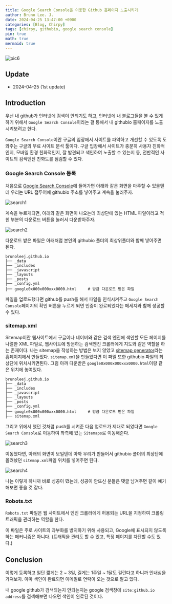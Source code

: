 ```yaml
---
title: Google Search Console을 이용한 Github 홈페이지 노출시키기
author: Bruno Lee. J.
date: 2024-04-25 13:47:00 +0900
categories: [Blog, Chirpy]
tags: [chirpy, githubio, google search console]
pin: true
math: true
mermaid: true
---
```


![pic6](https://github.com/cotes2020/jekyll-theme-chirpy/assets/62800365/851dbd8d-595a-4840-a372-3ecfe9c0061b)

## Update
- 2024-04-25 (1st update)

## Introduction
우선 내 github가 인터넷에 검색이 안되기도 하고, 인터넷에 내 블로그들을 볼 수 있게 하기 위해서 `Google Search Console`이라는 걸 통해서 내 githubio 홈페이지를 노출시켜보려고 한다.

`Google Search Console`이란 구글의 입장에서 사이트를 파악하고 개선할 수 있도록 도와주는 구글의 무료 사이트 분석 툴이다. 구글 입장에서 사이트가 충분히 사용자 친화적인지, 모바일 환경 친화적인지, 잘 발견되고 색인하여 노출할 수 있는지 등, 전반적인 사이트의 검색엔진 친화도를 점검할 수 있다.

### Google Search Console 등록
처음으로 [Google Search Console](https://search.google.com/search-console/about)에 들어가면 아래와 같은 화면을 마주할 수 있을텐데 우리는 URL 접두어에 githubio 주소를 넣어주고 계속을 눌러주자.

![search1](https://github.com/cotes2020/jekyll-theme-chirpy/assets/62800365/66f43e98-2159-41ca-9714-3ae0bd875cf3)

계속을 누르게되면, 아래와 같은 화면이 나오는데 최상단에 있는 HTML 파일이라고 적힌 부분의 다운로드 버튼을 눌러서 다운받아주자. 

![search2](https://github.com/cotes2020/jekyll-theme-chirpy/assets/62800365/e1d6e643-56cb-49f4-a58a-5b8614e22987)

다운로드 받은 파일은 아래처럼 본인의 githubio 폴더의 최상위폴더와 함께 넣어주면 된다.
```plaintext
brunoleej.github.io
├── _data
├── _includes
├── _javascript
├── _layouts
├── _posts
├── _config.yml
├── google0x000x000xxx0000.html     # 방금 다운로드 받은 파일
```

파일을 업로드했다면 github를 push를 해서 파일을 인식시켜주고 `Google Search Console`페이지의 확인 버튼을 누르게 되면 인증이 완료되었다는 메세지와 함께 성공할 수 있다.

### sitemap.xml
Sitemap이란 웹사이트에서 구글이나 네이버와 같은 검색 엔진에 색인할 모든 페이지를 나열한 XML 파일로, 웹사이트에 방문하는 검색엔진 크롤러에게 지도와 같은 역할을 하는 존재이다. 나는 sitemap을 작성하는 방법은 보지 않았고 [sitemap generator](https://www.xml-sitemaps.com/)라는 홈페이지에서 만들었다. `sitemap.xml`을 만들었다면 이 파일 또한 githubio 파일의 최상단에 위치시키면된다. 그럼 아까 다운받은 `google0x000x000xxx0000.html`이랑 같은 위치에 놓여있다.
```plaintext
brunoleej.github.io
├── _data
├── _includes
├── _javascript
├── _layouts
├── _posts
├── _config.yml
├── google0x000x000xxx0000.html     # 방금 다운로드 받은 파일
├── sitemap.xml
```

그리고 위에서 했던 것처럼 push를 시켜준 다음 업로드가 제대로 되었다면 `Google Search Console`로 이동하여 좌측에 있는 `Sitemaps`로 이동해준다.

![search3](https://github.com/cotes2020/jekyll-theme-chirpy/assets/62800365/731a287d-07d4-47bc-90b0-4a60390fb3db)

이동했다면, 아래의 화면이 보일텐데 아까 우리가 만들어서 githubio 폴더의 최상단에 올려놨던 `sitemap.xml`파일 위치를 넣어주면 된다.

![search4](https://github.com/cotes2020/jekyll-theme-chirpy/assets/62800365/853ec2ee-e302-4041-8c2b-250c5a2cedd8)

나는 이렇게 하니까 바로 성공이 떴는데, 성공이 안뜨신 분들은 댓글 남겨주면 같이 얘기해보면 좋을 것 같다.


### Robots.txt

`Robots.txt` 파일은 웹 사이트에서 엔진 크롤러에게 허용되는 URL을 지정하여 크롤링 트래픽을 관리하는 역할을 한다.

이 파일은 주로 사이트의 과부화를 방지하기 위해 사용되고, Google에 표시되지 않도록 하는 매커니즘은 아니다. (트래픽을 관리도 할 수 있고, 특정 페이지를 차단할 수도 있다.)



## Conclusion
이렇게 등록하고 일단 짧게는 2 ~ 3일, 길게는 1주일 ~ 1달도 걸린다고 하니까 인내심을 가져보자. 아마 색인이 완료되면 이메일로 연락이 오는 것으로 알고 있다.

내 google github가 검색되는지 안되는지는 google 검색창에 `site:github.io address`를 검색해보면 나오면 색인이 완료된 것이다.

